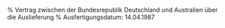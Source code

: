 % Vertrag zwischen der Bundesrepublik Deutschland und Australien über die Auslieferung
% Ausfertigungsdatum: 14.04.1987
 